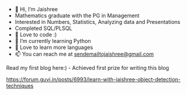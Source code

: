 - 👋 Hi, I’m Jaishree
-    Mathematics graduate with the PG in Management
-    Interested in Numbers, Statistics, Analyzing data and Presentations
-    Completed SQL/PLSQL
- 💞️ Love to code :)
- 🌱 I’m currently learning Python
- 💞️ Love to learn more languages
- 📫 You can reach me at sendemailtojaishree@gmail.com

Read my first blog here:) - Achieved first prize for writing this blog

https://forum.guvi.in/posts/6993/learn-with-jaishree-object-detection-techniques
